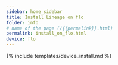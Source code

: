 ```yaml
---
sidebar: home_sidebar
title: Install Lineage on flo
folder: info
# name of the page (/{{permalink}}.html)
permalink: install_on_flo.html
device: flo
---
```

{% include templates/device_install.md %}
